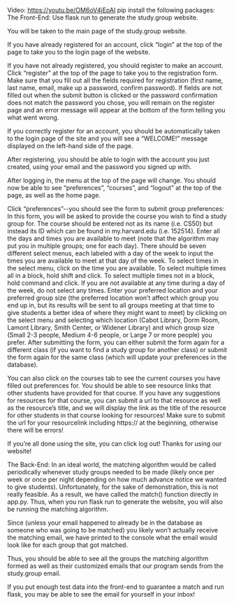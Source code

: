 Video: https://youtu.be/OM6oV4jEoAI
pip install the following packages: 
The Front-End:
Use flask run to generate the study.group website.

You will be taken to the main page of the study.group website.

If you have already registered for an account, click “login” at the top of the page to take you to the login page of the website.

If you have not already registered, you should register to make an account. Click “register” at the top of the page to take you to the registration form. Make sure that you fill out all the fields required for registration (first name, last name, email, make up a password, confirm password). If fields are not filled out when the submit button is clicked or the password confirmation does not match the password you chose, you will remain on the register page and an error message will appear at the bottom of the form telling you what went wrong.

If you correctly register for an account, you should be automatically taken to the login page of the site and you will see a “WELCOME!” message displayed on the left-hand side of the page.

After registering, you should be able to login with the account you just created, using your email and the password you signed up with.

After logging in, the menu at the top of the page will change. You should now be able to see “preferences”, “courses”, and “logout” at the top of the page, as well as the home page. 

Click “preferences”--you should see the form to submit group preferences:
	In this form, you will be asked to provide the course you wish to find a study group for.
The course should be entered not as its name (i.e. CS50) but instead its ID which can be found in my.harvard.edu (i.e. 152514).
Enter all the days and times you are available to meet (note that the algorithm may put you in multiple groups; one for each day). There should be seven different select menus, each labeled with a day of the week to input the times you are available to meet at that day of the week. To select times in the select menu, click on the time you are available. To select multiple times all in a block, hold shift and click. To select multiple times not in a block, hold command and click. If you are not available at any time during a day of the week, do not select any times.
Enter your preferred location and your preferred group size (the preferred location won’t affect which group you end up in, but its results will be sent to all groups meeting at that time to give students a better idea of where they might want to meet) by clicking on the select menu and selecting which location (Cabot Library, Dorm Room, Lamont Library, Smith Center, or Widener Library) and which group size (Small 2-3 people, Medium 4-6 people, or Large 7 or more people) you prefer.
After submitting the form, you can either submit the form again for a different class (if you want to find a study group for another class) or submit the form again for the same class (which will update your preferences in the database).

You can also click on the courses tab to see the current courses you have filled out preferences for. You should be able to see resource links that other students have provided for that course. If you have any suggestions for resources for that course, you can submit a url to that resource as well as the resource’s title, and we will display the link as the title of the resource for other students in that course looking for resources! Make sure to submit the url for your resourcelink including https:// at the beginning, otherwise there will be errors!

If you’re all done using the site, you can click log out! Thanks for using our website!

The Back-End:
In an ideal world, the matching algorithm would be called periodically whenever study groups needed to be made (likely once per week or once per night depending on how much advance notice we wanted to give students). Unfortunately, for the sake of demonstration, this is not really feasible. As a result, we have called the match() function directly in app.py. Thus, when you run flask run to generate the website, you will also be running the matching algorithm.

Since (unless your email happened to already be in the database as someone who was going to be matched) you likely won’t actually receive the matching email, we have printed to the console what the email would look like for each group that got matched.

Thus, you should be able to see all the groups the matching algorithm formed as well as their customized emails that our program sends from the study.group email.

If you put enough test data into the front-end to guarantee a match and run flask, you may be able to see the email for yourself in your inbox!

